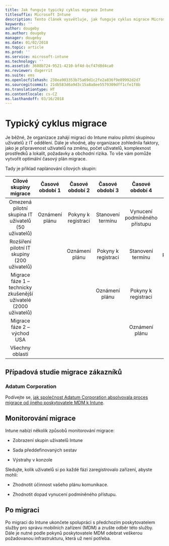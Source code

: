 ```yaml
---
title: Jak funguje typický cyklus migrace Intune
titlesuffix: Microsoft Intune
description: Tento článek vysvětluje, jak funguje cyklus migrace Microsoft Intune, a uvádí příklady aplikace cyklů migrace.
keywords: ''
author: dougeby
ms.author: dougeby
manager: dougeby
ms.date: 01/02/2018
ms.topic: article
ms.prod: ''
ms.service: microsoft-intune
ms.technology: ''
ms.assetid: 3688b724-9521-4210-bf4d-bcf47d8d4ca0
ms.reviewer: dagerrit
ms.suite: ems
ms.openlocfilehash: 238ea903353b75a69d1c2fe2a836f9e89992d2d7
ms.sourcegitcommit: 21db583d6a9d3c15a8a8ee5579309dff1cfe1f8b
ms.translationtype: HT
ms.contentlocale: cs-CZ
ms.lasthandoff: 03/16/2018
---
```

# <a name="typical-migration-cycle"></a>Typický cyklus migrace

Je běžné, že organizace zahájí migraci do Intune malou pilotní skupinou uživatelů z IT oddělení. Dále je vhodné, aby organizace zohlednila faktory, jako je připravenost uživatelů na změnu, počet uživatelů, komplexnost prostředků a lokalit, požadavky a obchodní rizika. To vše vám pomůže vytvořit optimální časový plán migrace.

Tady je příklad naplánování cílových skupin:

  | **Cílové skupiny migrace** | **Časové období 1** | **Časové období 2** | **Časové období 3** | **Časové období 4** | **...**
|:---:|:---:|:---:|:---:|:---:|:---:|
| Omezená pilotní skupina IT uživatelů (50 uživatelů) | Oznámení plánu | Pokyny k registraci | Stanovení termínu | Vynucení podmíněného přístupu |  |                                                        
| Rozšíření pilotní IT skupiny (200 uživatelů) |  | Oznámení plánu | Pokyny k registraci | Stanovení termínu | Vynucení podmíněného přístupu |
| Migrace fáze 1 – technicky zkušenější uživatelé (2000 uživatelů) |  |  | Oznámení plánu | Pokyny k registraci | Stanovení termínu |
| Migrace fáze 2 – východ USA |  |  |  | Oznámení plánu | Pokyny k registraci |
| Všechny oblasti |  |  |  |  | Oznámení plánu |

## <a name="customer-migration-case-study"></a>Případová studie migrace zákazníků

### <a name="adatum-corporation"></a>Adatum Corporation

Podívejte se, [jak společnost Adatum Corporation absolvovala proces migrace od jiného poskytovatele MDM k Intune](https://gallery.technet.microsoft.com/Intune-migration-guide-893a95e3?redir=0).

## <a name="monitoring-migration"></a>Monitorování migrace

Intune nabízí několik způsobů monitorování migrace:

* Zobrazení skupin uživatelů Intune

* Sada předdefinovaných sestav

* Výstrahy v konzole

Sledujte, kolik uživatelů si po každé fázi zaregistrovalo zařízení, abyste mohli:

-   Zhodnotit účinnost vašeho plánu komunikace.

-   Zhodnotit dopad vynucení podmíněného přístupu.


## <a name="post-migration"></a>Po migraci

Po migraci do Intune ukončete spolupráci s předchozím poskytovatelem služby pro správu mobilních zařízení (MDM) a zrušte odběr této služby. Dále je nutné podle pokynů poskytovatele MDM odebrat veškerou požadovanou infrastrukturu, která už není potřeba.
